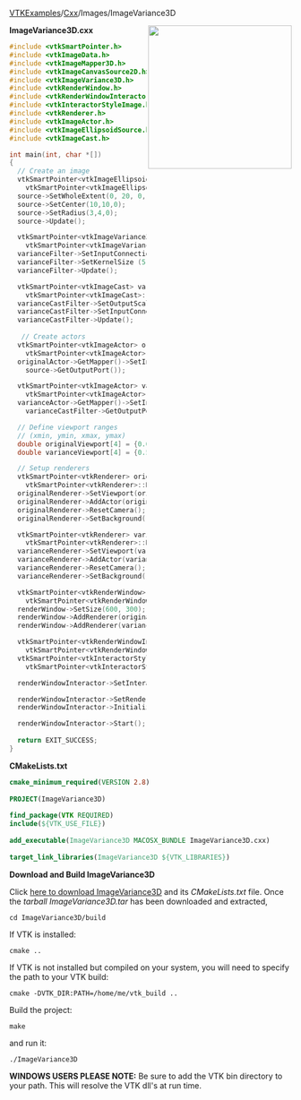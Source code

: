 [VTKExamples](/index/)/[Cxx](/Cxx)/Images/ImageVariance3D

<img align="right" src="https://github.com/lorensen/VTKExamples/blob/gh-pages/Testing/Baseline/Images/TestImageVariance3D.png?raw=true" width="256" />

**ImageVariance3D.cxx**
```c++
#include <vtkSmartPointer.h>
#include <vtkImageData.h>
#include <vtkImageMapper3D.h>
#include <vtkImageCanvasSource2D.h>
#include <vtkImageVariance3D.h>
#include <vtkRenderWindow.h>
#include <vtkRenderWindowInteractor.h>
#include <vtkInteractorStyleImage.h>
#include <vtkRenderer.h>
#include <vtkImageActor.h>
#include <vtkImageEllipsoidSource.h>
#include <vtkImageCast.h>

int main(int, char *[])
{
  // Create an image
  vtkSmartPointer<vtkImageEllipsoidSource> source =
    vtkSmartPointer<vtkImageEllipsoidSource>::New();
  source->SetWholeExtent(0, 20, 0, 20, 0, 0);
  source->SetCenter(10,10,0);
  source->SetRadius(3,4,0);
  source->Update();

  vtkSmartPointer<vtkImageVariance3D> varianceFilter = 
    vtkSmartPointer<vtkImageVariance3D>::New();
  varianceFilter->SetInputConnection(source->GetOutputPort());
  varianceFilter->SetKernelSize (5,4,3);
  varianceFilter->Update();

  vtkSmartPointer<vtkImageCast> varianceCastFilter =
    vtkSmartPointer<vtkImageCast>::New();
  varianceCastFilter->SetOutputScalarTypeToFloat();
  varianceCastFilter->SetInputConnection(varianceFilter->GetOutputPort());
  varianceCastFilter->Update();
    
   // Create actors
  vtkSmartPointer<vtkImageActor> originalActor =
    vtkSmartPointer<vtkImageActor>::New();
  originalActor->GetMapper()->SetInputConnection(
    source->GetOutputPort());

  vtkSmartPointer<vtkImageActor> varianceActor =
    vtkSmartPointer<vtkImageActor>::New();
  varianceActor->GetMapper()->SetInputConnection(
    varianceCastFilter->GetOutputPort());

  // Define viewport ranges
  // (xmin, ymin, xmax, ymax)
  double originalViewport[4] = {0.0, 0.0, 0.5, 1.0};
  double varianceViewport[4] = {0.5, 0.0, 1.0, 1.0};

  // Setup renderers
  vtkSmartPointer<vtkRenderer> originalRenderer =
    vtkSmartPointer<vtkRenderer>::New();
  originalRenderer->SetViewport(originalViewport);
  originalRenderer->AddActor(originalActor);
  originalRenderer->ResetCamera();
  originalRenderer->SetBackground(.4, .5, .6);

  vtkSmartPointer<vtkRenderer> varianceRenderer =
    vtkSmartPointer<vtkRenderer>::New();
  varianceRenderer->SetViewport(varianceViewport);
  varianceRenderer->AddActor(varianceActor);
  varianceRenderer->ResetCamera();
  varianceRenderer->SetBackground(.4, .5, .7);

  vtkSmartPointer<vtkRenderWindow> renderWindow =
    vtkSmartPointer<vtkRenderWindow>::New();
  renderWindow->SetSize(600, 300);
  renderWindow->AddRenderer(originalRenderer);
  renderWindow->AddRenderer(varianceRenderer);

  vtkSmartPointer<vtkRenderWindowInteractor> renderWindowInteractor =
    vtkSmartPointer<vtkRenderWindowInteractor>::New();
  vtkSmartPointer<vtkInteractorStyleImage> style =
    vtkSmartPointer<vtkInteractorStyleImage>::New();

  renderWindowInteractor->SetInteractorStyle(style);

  renderWindowInteractor->SetRenderWindow(renderWindow);
  renderWindowInteractor->Initialize();

  renderWindowInteractor->Start();
  
  return EXIT_SUCCESS;
}
```
**CMakeLists.txt**
```cmake
cmake_minimum_required(VERSION 2.8)
 
PROJECT(ImageVariance3D)
 
find_package(VTK REQUIRED)
include(${VTK_USE_FILE})
 
add_executable(ImageVariance3D MACOSX_BUNDLE ImageVariance3D.cxx)
 
target_link_libraries(ImageVariance3D ${VTK_LIBRARIES})
```

**Download and Build ImageVariance3D**

Click [here to download ImageVariance3D](https://github.com/lorensen/VTKWikiExamplesTarballs/raw/master/ImageVariance3D.tar) and its *CMakeLists.txt* file.
Once the *tarball ImageVariance3D.tar* has been downloaded and extracted,
```
cd ImageVariance3D/build 
```
If VTK is installed:
```
cmake ..
```
If VTK is not installed but compiled on your system, you will need to specify the path to your VTK build:
```
cmake -DVTK_DIR:PATH=/home/me/vtk_build ..
```
Build the project:
```
make
```
and run it:
```
./ImageVariance3D
```
**WINDOWS USERS PLEASE NOTE:** Be sure to add the VTK bin directory to your path. This will resolve the VTK dll's at run time.

